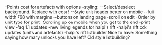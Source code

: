 -Points cost for artefacts with options
-styling:
--Select/deselect background. Replace with cost?
--Style unit header better on mobile
--full width 768 with margins
--buttons on landing page
-scroll on edit
-Order by unit type for print
-Scrolling up on mobile when you get to the end
-print view
-faq 1.1 updates
-new living legends for halpi's rift
-halpi's rift cok updates (units and artefacts)
-halpi's rift listbuilder
Nice to have: Something saying how many unlocks you have left?
Old style listbuilding?
